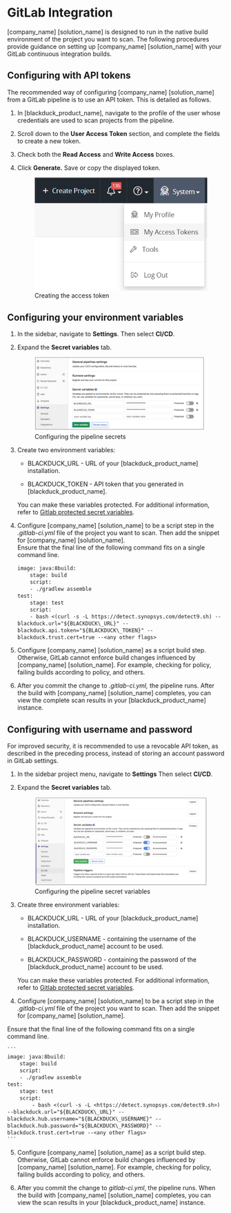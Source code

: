 # GitLab Integration
[company_name] [solution_name] is designed to run in the native build environment of the project you want to scan. The following procedures provide guidance on setting up [company_name] [solution_name] with your GitLab continuous integration builds.

## Configuring with API tokens
The recommended way of configuring [company_name] [solution_name] from a GitLab pipeline is to use an API token. This is detailed as follows.

1. In [blackduck_product_name], navigate to the profile of the user whose credentials are used to scan projects from the pipeline.
2. Scroll down to the **User Access Token** section, and complete the fields to create a new token.
3. Check both the **Read Access** and **Write Access** boxes.
4. Click **Generate.** Save or copy the displayed token.

    <figure>
    <img src="../gitlab/images/myaccesstokens.png"
         alt="Creating an access token">
    <figcaption>Creating the access token</figcaption>
    </figure>

## Configuring your environment variables
1. In the sidebar, navigate to **Settings**. Then select **CI/CD**.

2. Expand the **Secret variables** tab.  

    <figure>
    <img src="../gitlab/images/pipelineconfig1.png"
         alt="Configuring the pipeline secrets">
    <figcaption>Configuring the pipeline secrets</figcaption>
    </figure>

3. Create two environment variables:

	- BLACKDUCK\_URL - URL of your [blackduck_product_name] installation.

	- BLACKDUCK\_TOKEN - API token that you generated in [blackduck_product_name].

	<note type="note">You can make these variables protected. For additional information, refer to [Gitlab protected secret variables](https://gitlab.com/help/ci/variables/README#protected-secret-variables).</note>

4. Configure [company_name] [solution_name] to be a script step in the *.gitlab-ci.yml* file of the project you want to scan. Then add the snippet for [company_name] [solution_name].   
Ensure that the final line of the following command fits on a single command line.

    ```
	image: java:8build:
		stage: build
		script:
		- ./gradlew assemble
	test:
		stage: test
		script:
		- bash <(curl -s -L https://detect.synopsys.com/detect9.sh) --blackduck.url="${BLACKDUCK\_URL}" --blackduck.api.token="${BLACKDUCK\_TOKEN}" --blackduck.trust.cert=true --<any other flags>
    ```

5.	Configure [company_name] [solution_name] as a script build step. Otherwise, GitLab cannot enforce build changes influenced by [company_name] [solution_name]. For example, checking for policy, failing builds according to policy, and others.

6.	After you commit the change to *.gitlab-ci.yml,* the pipeline runs. After the build with [company_name] [solution_name] completes, you can view the complete scan results in your [blackduck_product_name] instance.

## Configuring with username and password
For improved security, it is recommended to use a revocable API token, as described in the preceding process, instead of storing an account password in GitLab settings.

1. In the sidebar project menu, navigate to **Settings** Then select **CI/CD**.

2. Expand the **Secret variables** tab.  

	<figure>
    <img src="../gitlab/images/pipelineconfig2.png"
         alt="Configuring pipeline secret variables">
    <figcaption>Configuring the pipeline secret variables</figcaption>
    </figure>

3. Create three environment variables:

	- BLACKDUCK\_URL - URL of your [blackduck_product_name] installation.

	- BLACKDUCK\_USERNAME - containing the username of the [blackduck_product_name] account to be used.

	- BLACKDUCK\_PASSWORD - containing the password of the [blackduck_product_name] account to be used.

	<note type="note">You can make these variables protected. For additional information, refer to [Gitlab protected secret variables](https://gitlab.com/help/ci/variables/README#protected-secret-variables).</note>

4. Configure [company_name] [solution_name] to be a script step in the *.gitlab-ci.yml* file of the project you want to scan. Then add the snippet for [company_name] [solution_name].  

Ensure that the final line of the following command fits on a single command line.

    ```
	image: java:8build:
		stage: build
		script:
		- ./gradlew assemble
	test:
		stage: test
		script:
			- bash <(curl -s -L <https://detect.synopsys.com/detect9.sh>) --blackduck.url="${BLACKDUCK\_URL}" --blackduck.hub.username="${BLACKDUCK\_USERNAME}" --blackduck.hub.password="${BLACKDUCK\_PASSWORD}" --blackduck.trust.cert=true --<any other flags>
    ```

5.	Configure [company_name] [solution_name] as a script build step. Otherwise, GitLab cannot enforce build changes influenced by [company_name] [solution_name]. For example, checking for policy, failing builds according to policy, and others.

6.	After you commit the change to *gitlab-ci.yml*, the pipeline runs. When the build with [company_name] [solution_name] completes, you can view the scan results in your [blackduck_product_name] instance.

